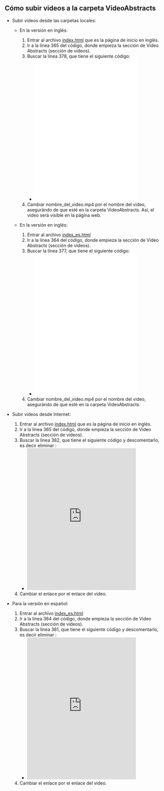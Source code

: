 ## Cómo subir videos a la carpeta VideoAbstracts

- Subir videos desde las carpetas locales:
  * En la versión en inglés:
      1. Entrar al archivo [index.html](https://github.com/LaboratorioSaludVisual/LabSaludVisual/blob/main/index.html) que es la página de inicio en inglés.
      2. Ir a la línea 365 del código, donde empieza la sección de Video Abstracts (sección de videos).
      3. Buscar la línea 378, que tiene el siguiente código:
         * <iframe width="80%" height="450" src="VideoAbstracts/nombre_del_video.mp4" frameborder="0" allowfullscreen></iframe>
      5. Cambiar nombre_del_video.mp4 por el nombre del video, asegurándo de que esté en la carpeta VideoAbstracts. Así, el video será visible en la página web.
      
  * En la versión en inglés:
      1. Entrar al archivo [index_es.html](https://github.com/LaboratorioSaludVisual/LabSaludVisual/blob/main/index_es.html)
      2. Ir a la línea 364 del código, donde empieza la sección de Video Abstracts (sección de videos).
      3. Buscar la línea 377, que tiene el siguiente código:
          * <iframe width="80%" height="450" src="VideoAbstracts/nombre_del_video.mp4" frameborder="0" allowfullscreen></iframe>
      5. Cambiar nombre_del_video.mp4 por el nombre del video, asegurándo de que esté en la carpeta VideoAbstracts.
      
- Subir videos desde Internet:
   1. Entrar al archivo [index.html](https://github.com/LaboratorioSaludVisual/LabSaludVisual/blob/main/index.html) que es la página de inicio en inglés.
   2. Ir a la línea 365 del código, donde empieza la sección de Video Abstracts (sección de videos).
   3. Buscar la línea 382, que tiene el siguiente código y descomentarlo, es decir eliminar <!--   -->:
      * <iframe width="80%" height="450" src="https://www.youtube.com/embed/tu-video-id" frameborder="0" allowfullscreen></iframe>
   5. Cambiar el enlace por el enlace del video. 
      
- Para la versión en español:
   1. Entrar al archivo [index_es.html](https://github.com/LaboratorioSaludVisual/LabSaludVisual/blob/main/index_es.html)
   2. Ir a la línea 364 del código, donde empieza la sección de Video Abstracts (sección de videos).
   3. Buscar la línea 381, que tiene el siguiente código y descomentarlo, es decir eliminar <!--   -->:
      * <iframe width="80%" height="450" src="https://www.youtube.com/embed/tu-video-id" frameborder="0" allowfullscreen></iframe>
   5. Cambiar el enlace por el enlace del video. 
      


   

